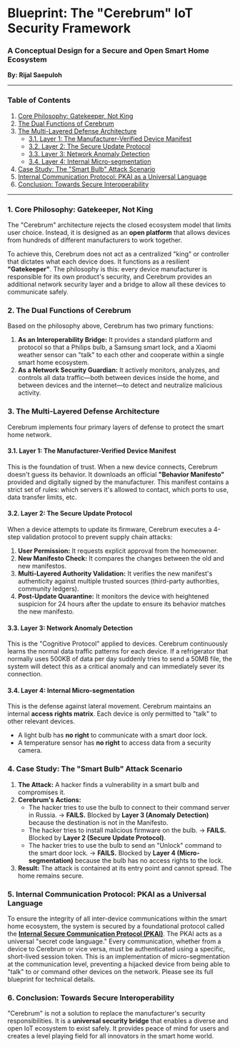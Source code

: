 # Blueprint: The "Cerebrum" IoT Security Framework
### A Conceptual Design for a Secure and Open Smart Home Ecosystem

**By: Rijal Saepuloh**

---

### Table of Contents
1.  [Core Philosophy: Gatekeeper, Not King](#1-core-philosophy-gatekeeper-not-king)
2.  [The Dual Functions of Cerebrum](#2-the-dual-functions-of-cerebrum)
3.  [The Multi-Layered Defense Architecture](#3-the-multi-layered-defense-architecture)
    * [3.1. Layer 1: The Manufacturer-Verified Device Manifest](#31-layer-1-the-manufacturer-verified-device-manifest)
    * [3.2. Layer 2: The Secure Update Protocol](#32-layer-2-the-secure-update-protocol)
    * [3.3. Layer 3: Network Anomaly Detection](#33-layer-3-network-anomaly-detection)
    * [3.4. Layer 4: Internal Micro-segmentation](#34-layer-4-internal-micro-segmentation)
4.  [Case Study: The "Smart Bulb" Attack Scenario](#4-case-study-the-smart-bulb-attack-scenario)
5.  [Internal Communication Protocol: PKAI as a Universal Language](#5-internal-communication-protocol-pkai-as-a-universal-language)
6.  [Conclusion: Towards Secure Interoperability](#6-conclusion-towards-secure-interoperability)

---

### 1. Core Philosophy: Gatekeeper, Not King

The "Cerebrum" architecture rejects the closed ecosystem model that limits user choice. Instead, it is designed as an **open platform** that allows devices from hundreds of different manufacturers to work together.

To achieve this, Cerebrum does not act as a centralized "king" or controller that dictates what each device does. It functions as a resilient **"Gatekeeper"**. The philosophy is this: every device manufacturer is responsible for its own product's security, and Cerebrum provides an additional network security layer and a bridge to allow all these devices to communicate safely.

### 2. The Dual Functions of Cerebrum

Based on the philosophy above, Cerebrum has two primary functions:

1.  **As an Interoperability Bridge:** It provides a standard platform and protocol so that a Philips bulb, a Samsung smart lock, and a Xiaomi weather sensor can "talk" to each other and cooperate within a single smart home ecosystem.
2.  **As a Network Security Guardian:** It actively monitors, analyzes, and controls all data traffic—both between devices inside the home, and between devices and the internet—to detect and neutralize malicious activity.

### 3. The Multi-Layered Defense Architecture

Cerebrum implements four primary layers of defense to protect the smart home network.

#### 3.1. Layer 1: The Manufacturer-Verified Device Manifest
This is the foundation of trust. When a new device connects, Cerebrum doesn't guess its behavior. It downloads an official **"Behavior Manifesto"** provided and digitally signed by the manufacturer. This manifest contains a strict set of rules: which servers it's allowed to contact, which ports to use, data transfer limits, etc.

#### 3.2. Layer 2: The Secure Update Protocol
When a device attempts to update its firmware, Cerebrum executes a 4-step validation protocol to prevent supply chain attacks:
1.  **User Permission:** It requests explicit approval from the homeowner.
2.  **New Manifesto Check:** It compares the changes between the old and new manifestos.
3.  **Multi-Layered Authority Validation:** It verifies the new manifest's authenticity against multiple trusted sources (third-party authorities, community ledgers).
4.  **Post-Update Quarantine:** It monitors the device with heightened suspicion for 24 hours after the update to ensure its behavior matches the new manifesto.

#### 3.3. Layer 3: Network Anomaly Detection
This is the "Cognitive Protocol" applied to devices. Cerebrum continuously learns the normal data traffic patterns for each device. If a refrigerator that normally uses 500KB of data per day suddenly tries to send a 50MB file, the system will detect this as a critical anomaly and can immediately sever its connection.

#### 3.4. Layer 4: Internal Micro-segmentation
This is the defense against lateral movement. Cerebrum maintains an internal **access rights matrix**. Each device is only permitted to "talk" to other relevant devices.
* A light bulb has **no right** to communicate with a smart door lock.
* A temperature sensor has **no right** to access data from a security camera.

### 4. Case Study: The "Smart Bulb" Attack Scenario

1.  **The Attack:** A hacker finds a vulnerability in a smart bulb and compromises it.
2.  **Cerebrum's Actions:**
    * The hacker tries to use the bulb to connect to their command server in Russia. -> **FAILS.** Blocked by **Layer 3 (Anomaly Detection)** because the destination is not in the Manifesto.
    * The hacker tries to install malicious firmware on the bulb. -> **FAILS.** Blocked by **Layer 2 (Secure Update Protocol)**.
    * The hacker tries to use the bulb to send an "Unlock" command to the smart door lock. -> **FAILS.** Blocked by **Layer 4 (Micro-segmentation)** because the bulb has no access rights to the lock.
3.  **Result:** The attack is contained at its entry point and cannot spread. The home remains secure.

### 5. Internal Communication Protocol: PKAI as a Universal Language
To ensure the integrity of all inter-device communications within the smart home ecosystem, the system is secured by a foundational protocol called the **[Internal Secure Communication Protocol (PKAI)](https://github.com/rijal028/Cognitive-Sentinel-Protocol/blob/main/PKAI_BLUEPRINT.md)**. The PKAI acts as a universal "secret code language." Every communication, whether from a device to Cerebrum or vice versa, must be authenticated using a specific, short-lived session token. This is an implementation of micro-segmentation at the communication level, preventing a hijacked device from being able to "talk" to or command other devices on the network. Please see its full blueprint for technical details.


### 6. Conclusion: Towards Secure Interoperability

"Cerebrum" is not a solution to replace the manufacturer's security responsibilities. It is a **universal security bridge** that enables a diverse and open IoT ecosystem to exist safely. It provides peace of mind for users and creates a level playing field for all innovators in the smart home world.
